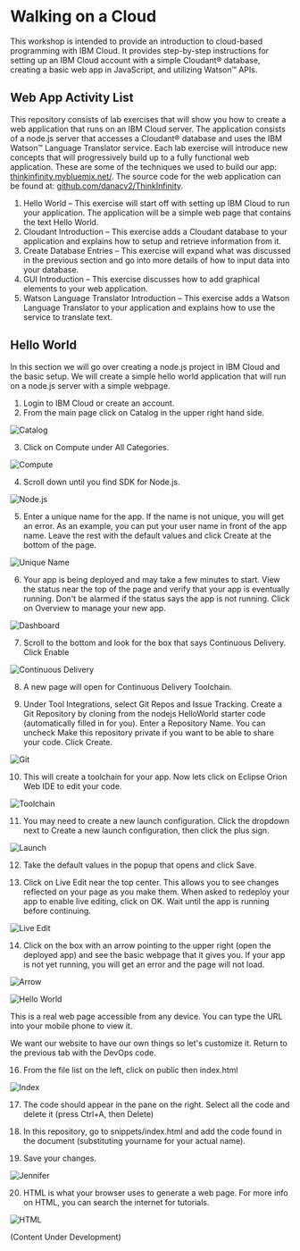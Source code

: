 # Walking on a Cloud

This workshop is intended to provide an introduction to cloud-based programming with IBM Cloud. It provides step-by-step instructions for setting up an IBM Cloud account with a simple Cloudant® database, creating a basic web app in JavaScript, and utilizing Watson™ APIs.

## Web App Activity List

This repository consists of lab exercises that will show you how to create a web application that runs on an IBM Cloud server. The application consists of a node.js server that accesses a Cloudant® database and uses the IBM Watson™ Language Translator service. Each lab exercise will introduce new concepts that will progressively build up to a fully functional web application. These are some of the techniques we used to build our app: [thinkinfinity.mybluemix.net/](thinkinfinity.mybluemix.net/). The source code for the web application can be found at: [github.com/danacv2/ThinkInfinity](github.com/danacv2/ThinkInfinity).

1.	Hello World – This exercise will start off with setting up IBM Cloud to run your application. The application will be a simple web page that contains the text Hello World.
2.	Cloudant Introduction – This exercise adds a Cloudant database to your application and explains how to setup and retrieve information from it.
3.	Create Database Entries – This exercise will expand what was discussed in the previous section and go into more details of how to input data into your database.
4.	GUI Introduction – This exercise discusses how to add graphical elements to your web application.
5.	Watson Language Translator Introduction – This exercise adds a Watson Language Translator to your application and explains how to use the service to translate text.

## Hello World

In this section we will go over creating a node.js project in IBM Cloud and the basic setup. We will create a simple hello world application that will run on a node.js server with a simple webpage.

1.	Login to IBM Cloud or create an account.
2.	From the main page click on Catalog in the upper right hand side.

![Catalog](images/catalog.png)

3.	Click on Compute under All Categories.

![Compute](images/compute.png)

4.	Scroll down until you find SDK for Node.js.

![Node.js](images/nodejs.png)

5.	Enter a unique name for the app. If the name is not unique, you will get an error. As an example, you can put your user name in front of the app name. Leave the rest with the default values and click Create at the bottom of the page.

![Unique Name](images/uniquename.png)

6.	Your app is being deployed and may take a few minutes to start. View the status near the top of the page and verify that your app is eventually running. Don't be alarmed if the status says the app is not running. Click on Overview to manage your new app.

![Dashboard](images/dashboard.png)

7.	Scroll to the bottom and look for the box that says Continuous Delivery. Click Enable

![Continuous Delivery](images/continuousdelivery.png)

8.	A new page will open for Continuous Delivery Toolchain. 

9.	Under Tool Integrations, select Git Repos and Issue Tracking. Create a Git Repository by cloning from the nodejs HelloWorld starter code (automatically filled in for you). Enter a Repository Name. You can uncheck Make this repository private if you want to be able to share your code. Click Create.

![Git](images/git.png)

10.	This will create a toolchain for your app. Now lets click on Eclipse Orion Web IDE to edit your code.

![Toolchain](images/toolchain.png)

11.	You may need to create a new launch configuration. Click the dropdown next to Create a new launch configuration, then click the plus sign.

![Launch](images/launch.png)

12.	Take the default values in the popup that opens and click Save.

13.	Click on Live Edit near the top center. This allows you to see changes reflected on your page as you make them. When asked to redeploy your app to enable live editing, click on OK. Wait until the app is running before continuing.

![Live Edit](images/liveedit.png)

14.	Click on the box with an arrow pointing to the upper right (open the deployed app) and see the basic webpage that it gives you. If your app is not yet running, you will get an error and the page will not load.

![Arrow](images/arrow.png)

![Hello World](images/helloworld.png)

This is a real web page accessible from any device. You can type the URL into your mobile phone to view it.

We want our website to have our own things so let's customize it. Return to the previous tab with the DevOps code.

16. From the file list on the left, click on public then index.html

![Index](images/index.png)

17. The code should appear in the pane on the right. Select all the code and delete it (press Ctrl+A, then Delete)

18. In this repository, go to snippets/index.html and add the code found in the document (substituting yourname for your actual name).

19. Save your changes.

![Jennifer](images/jennifer.png)

20. HTML is what your browser uses to generate a web page. For more info on HTML, you can search the internet for tutorials.

![HTML](images/html.png)

(Content Under Development)